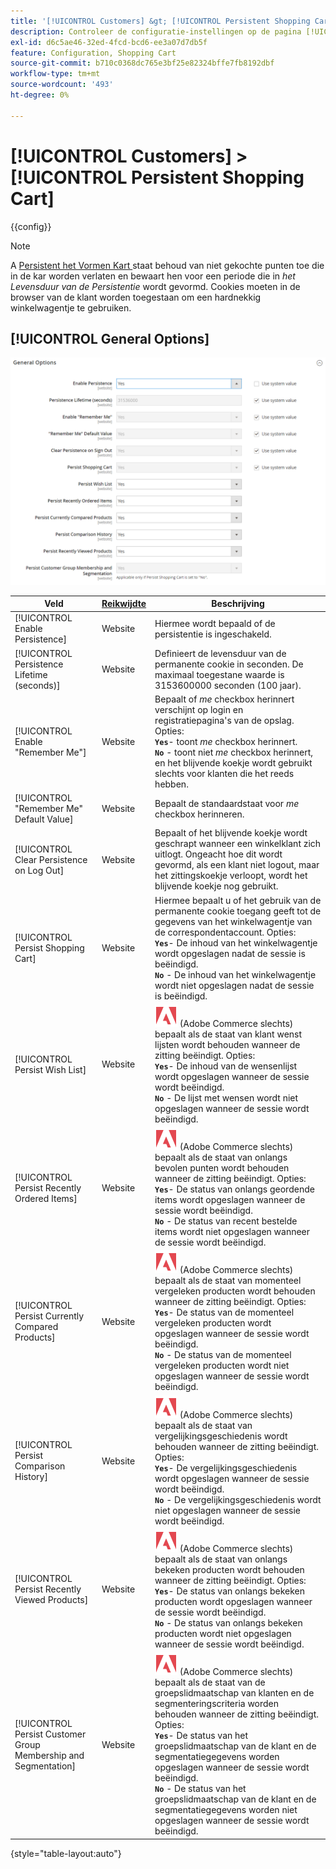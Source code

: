 ```yaml
---
title: '[!UICONTROL Customers] &gt; [!UICONTROL Persistent Shopping Cart]'
description: Controleer de configuratie-instellingen op de pagina [!UICONTROL Customers] &gt; [!UICONTROL Persistent Shopping Cart] van Commerce Admin.
exl-id: d6c5ae46-32ed-4fcd-bcd6-ee3a07d7db5f
feature: Configuration, Shopping Cart
source-git-commit: b710c0368dc765e3bf25e82324bffe7fb8192dbf
workflow-type: tm+mt
source-wordcount: '493'
ht-degree: 0%

---
```


# [!UICONTROL Customers] > [!UICONTROL Persistent Shopping Cart]

{{config}}

>[!NOTE]
>
>A [ Persistent het Vormen Kart ](../../stores-purchase/cart-persistent.md) staat behoud van niet gekochte punten toe die in de kar worden verlaten en bewaart hen voor een periode die in _het Levensduur van de Persistentie_ wordt gevormd. Cookies moeten in de browser van de klant worden toegestaan om een hardnekkig winkelwagentje te gebruiken.

## [!UICONTROL General Options]

![ Algemene Opties ](./assets/persistent-shopping-cart-general.png)<!-- zoom -->

<!-- [General Options](https://docs.magento.com/user-guide/sales/cart-persistent-configuration.html) -->

| Veld | [ Reikwijdte ](../../getting-started/websites-stores-views.md#scope-settings) | Beschrijving |
|--- |--- |--- |
| [!UICONTROL Enable Persistence] | Website | Hiermee wordt bepaald of de persistentie is ingeschakeld. |
| [!UICONTROL Persistence Lifetime (seconds)] | Website | Definieert de levensduur van de permanente cookie in seconden. De maximaal toegestane waarde is 3153600000 seconden (100 jaar). |
| [!UICONTROL Enable "Remember Me"] | Website | Bepaalt of _me_ checkbox herinnert verschijnt op login en registratiepagina&#39;s van de opslag. Opties: <br/>**`Yes`**- toont _me_ checkbox herinnert.<br/>**`No`** - toont niet _me_ checkbox herinnert, en het blijvende koekje wordt gebruikt slechts voor klanten die het reeds hebben. |
| [!UICONTROL "Remember Me" Default Value] | Website | Bepaalt de standaardstaat voor _me_ checkbox herinneren. |
| [!UICONTROL Clear Persistence on Log Out] | Website | Bepaalt of het blijvende koekje wordt geschrapt wanneer een winkelklant zich uitlogt. Ongeacht hoe dit wordt gevormd, als een klant niet logout, maar het zittingskoekje verloopt, wordt het blijvende koekje nog gebruikt. |
| [!UICONTROL Persist Shopping Cart] | Website | Hiermee bepaalt u of het gebruik van de permanente cookie toegang geeft tot de gegevens van het winkelwagentje van de correspondentaccount. Opties: <br/>**`Yes`**- De inhoud van het winkelwagentje wordt opgeslagen nadat de sessie is beëindigd.<br/>**`No`** - De inhoud van het winkelwagentje wordt niet opgeslagen nadat de sessie is beëindigd. |
| [!UICONTROL Persist Wish List] | Website | ![ Adobe Commerce ](../../assets/adobe-logo.svg) (Adobe Commerce slechts) bepaalt als de staat van klant wenst lijsten wordt behouden wanneer de zitting beëindigt. Opties: <br/>**`Yes`**- De inhoud van de wensenlijst wordt opgeslagen wanneer de sessie wordt beëindigd.<br/>**`No`** - De lijst met wensen wordt niet opgeslagen wanneer de sessie wordt beëindigd. |
| [!UICONTROL Persist Recently Ordered Items] | Website | ![ Adobe Commerce ](../../assets/adobe-logo.svg) (Adobe Commerce slechts) bepaalt als de staat van onlangs bevolen punten wordt behouden wanneer de zitting beëindigt. Opties: <br/>**`Yes`**- De status van onlangs geordende items wordt opgeslagen wanneer de sessie wordt beëindigd.<br/>**`No`** - De status van recent bestelde items wordt niet opgeslagen wanneer de sessie wordt beëindigd. |
| [!UICONTROL Persist Currently Compared Products] | Website | ![ Adobe Commerce ](../../assets/adobe-logo.svg) (Adobe Commerce slechts) bepaalt als de staat van momenteel vergeleken producten wordt behouden wanneer de zitting beëindigt. Opties: <br/>**`Yes`**- De status van de momenteel vergeleken producten wordt opgeslagen wanneer de sessie wordt beëindigd.<br/>**`No`** - De status van de momenteel vergeleken producten wordt niet opgeslagen wanneer de sessie wordt beëindigd. |
| [!UICONTROL Persist Comparison History] | Website | ![ Adobe Commerce ](../../assets/adobe-logo.svg) (Adobe Commerce slechts) bepaalt als de staat van vergelijkingsgeschiedenis wordt behouden wanneer de zitting beëindigt. Opties: <br/>**`Yes`**- De vergelijkingsgeschiedenis wordt opgeslagen wanneer de sessie wordt beëindigd.<br/>**`No`** - De vergelijkingsgeschiedenis wordt niet opgeslagen wanneer de sessie wordt beëindigd. |
| [!UICONTROL Persist Recently Viewed Products] | Website | ![ Adobe Commerce ](../../assets/adobe-logo.svg) (Adobe Commerce slechts) bepaalt als de staat van onlangs bekeken producten wordt behouden wanneer de zitting beëindigt. Opties: <br/>**`Yes`**- De status van onlangs bekeken producten wordt opgeslagen wanneer de sessie wordt beëindigd.<br/>**`No`** - De status van onlangs bekeken producten wordt niet opgeslagen wanneer de sessie wordt beëindigd. |
| [!UICONTROL Persist Customer Group Membership and Segmentation] | Website | ![ Adobe Commerce ](../../assets/adobe-logo.svg) (Adobe Commerce slechts) bepaalt als de staat van de groepslidmaatschap van klanten en de segmenteringscriteria worden behouden wanneer de zitting beëindigt. Opties: <br/>**`Yes`**- De status van het groepslidmaatschap van de klant en de segmentatiegegevens worden opgeslagen wanneer de sessie wordt beëindigd.<br/>**`No`** - De status van het groepslidmaatschap van de klant en de segmentatiegegevens worden niet opgeslagen wanneer de sessie wordt beëindigd. |

{style="table-layout:auto"}
